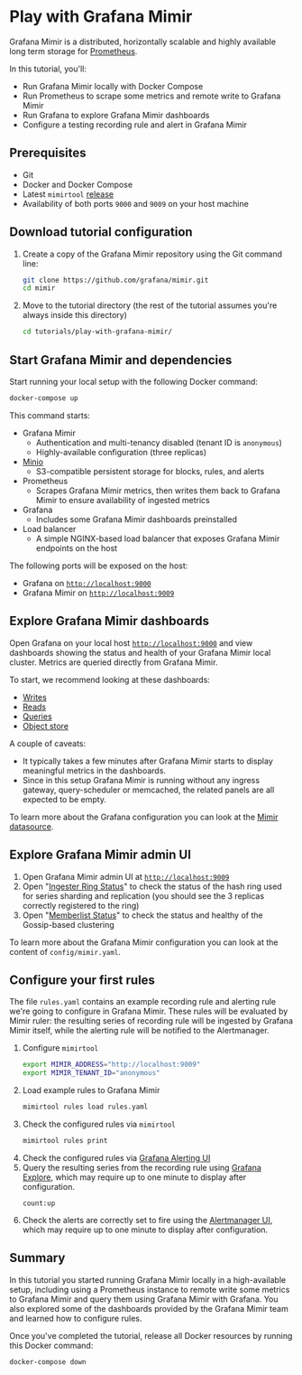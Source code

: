 # Play with Grafana Mimir

Grafana Mimir is a distributed, horizontally scalable and highly available long term storage for [Prometheus](https://prometheus.io).

In this tutorial, you'll:

- Run Grafana Mimir locally with Docker Compose
- Run Prometheus to scrape some metrics and remote write to Grafana Mimir
- Run Grafana to explore Grafana Mimir dashboards
- Configure a testing recording rule and alert in Grafana Mimir

## Prerequisites

- Git
- Docker and Docker Compose
- Latest `mimirtool` [release](https://github.com/grafana/mimir/releases/latest)
- Availability of both ports `9000` and `9009` on your host machine

## Download tutorial configuration

1. Create a copy of the Grafana Mimir repository using the Git command line:
   ```bash
   git clone https://github.com/grafana/mimir.git
   cd mimir
   ```
1. Move to the tutorial directory (the rest of the tutorial assumes you're always inside this directory)
   ```bash
   cd tutorials/play-with-grafana-mimir/
   ```

## Start Grafana Mimir and dependencies

Start running your local setup with the following Docker command:

```bash
docker-compose up
```

This command starts:

- Grafana Mimir
  - Authentication and multi-tenancy disabled (tenant ID is `anonymous`)
  - Highly-available configuration (three replicas)
- [Minio](https://min.io/)
  - S3-compatible persistent storage for blocks, rules, and alerts
- Prometheus
  - Scrapes Grafana Mimir metrics, then writes them back to Grafana Mimir to ensure availability of ingested metrics
- Grafana
  - Includes some Grafana Mimir dashboards preinstalled
- Load balancer
  - A simple NGINX-based load balancer that exposes Grafana Mimir endpoints on the host

The following ports will be exposed on the host:

- Grafana on [`http://localhost:9000`](http://localhost:9000)
- Grafana Mimir on [`http://localhost:9009`](http://localhost:9009)

## Explore Grafana Mimir dashboards

Open Grafana on your local host [`http://localhost:9000`](http://localhost:9000) and view dashboards showing the status
and health of your Grafana Mimir local cluster. Metrics are queried directly from Grafana Mimir.

To start, we recommend looking at these dashboards:

- [Writes](http://localhost:9000/d/0156f6d15aa234d452a33a4f13c838e3/mimir-writes)
- [Reads](http://localhost:9000/d/8d6ba60eccc4b6eedfa329b24b1bd339/mimir-reads)
- [Queries](http://localhost:9000/d/d9931b1054053c8b972d320774bb8f1d/mimir-queries)
- [Object store](http://localhost:9000/d/d5a3a4489d57c733b5677fb55370a723/mimir-object-store)

A couple of caveats:

- It typically takes a few minutes after Grafana Mimir starts to display meaningful metrics in the dashboards.
- Since in this setup Grafana Mimir is running without any ingress gateway, query-scheduler or memcached, the related panels are all expected to be empty.

To learn more about the Grafana configuration you can look at the [Mimir datasource](http://localhost:9000/datasources).

## Explore Grafana Mimir admin UI

1. Open Grafana Mimir admin UI at [`http://localhost:9009`](http://localhost:9009)
2. Open "[Ingester Ring Status](http://localhost:9009/ingester/ring)" to check the status of the hash ring used for series sharding and replication (you should see the 3 replicas correctly registered to the ring)
3. Open "[Memberlist Status](http://localhost:9009/memberlist)" to check the status and healthy of the Gossip-based clustering

To learn more about the Grafana Mimir configuration you can look at the content of `config/mimir.yaml`.

## Configure your first rules

The file `rules.yaml` contains an example recording rule and alerting rule we're going to configure in Grafana Mimir.
These rules will be evaluated by Mimir ruler: the resulting series of recording rule will be ingested by Grafana Mimir
itself, while the alerting rule will be notified to the Alertmanager.

1. Configure `mimirtool`
   ```bash
   export MIMIR_ADDRESS="http://localhost:9009"
   export MIMIR_TENANT_ID="anonymous"
   ```
1. Load example rules to Grafana Mimir
   ```bash
   mimirtool rules load rules.yaml
   ```
1. Check the configured rules via `mimirtool`
   ```bash
   mimirtool rules print
   ```
1. Check the configured rules via [Grafana Alerting UI](http://localhost:9000/alerting/list)
1. Query the resulting series from the recording rule using [Grafana Explore](http://localhost:9000/explore), which may require up to one minute to display after configuration.
   ```
   count:up
   ```
1. Check the alerts are correctly set to fire using the [Alertmanager UI](http://localhost:9009/alertmanager), which may require up to one minute to display after configuration.

## Summary

In this tutorial you started running Grafana Mimir locally in a high-available setup, including using a Prometheus instance to  remote write
some metrics to Grafana Mimir and query them using Grafana Mimir with Grafana. You also explored some of the dashboards provided
by the Grafana Mimir team and learned how to configure rules.

Once you've completed the tutorial, release all Docker resources by running this Docker command:

```bash
docker-compose down
```
